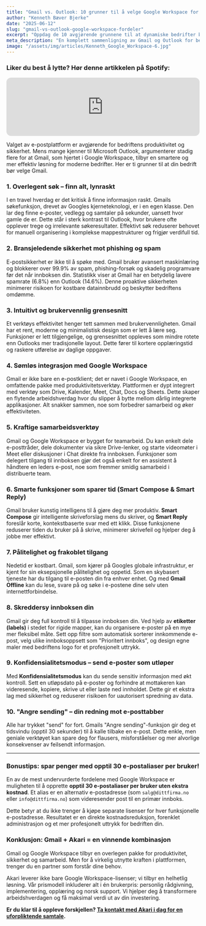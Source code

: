 ```yaml
---
title: "Gmail vs. Outlook: 10 grunner til å velge Google Workspace for din bedrift"
author: "Kenneth Bæver Bjerke"
date: "2025-06-12"
slug: "gmail-vs-outlook-google-workspace-fordeler"
excerpt: "Oppdag de 10 avgjørende grunnene til at dynamiske bedrifter bytter fra Outlook til Gmail. Fra overlegent søk og bunnsolid sikkerhet til smarte funksjoner som sparer deg tid."
meta_description: "En komplett sammenligning av Gmail og Outlook for bedrifter. Lær hvorfor Gmails søk, sikkerhet, brukervennlighet og integrasjoner i Google Workspace er et smartere valg."
image: "/assets/img/articles/Kenneth_Google_Workspace-6.jpg"
---
```


### Liker du best å lytte? Hør denne artikkelen på Spotify:
<iframe style="border-radius:12px" src="https://open.spotify.com/embed/episode/1lxLhnVqmOYPJ2Tgb5PjP0?utm_source=generator" width="100%" height="152" frameBorder="0" allowfullscreen="" allow="autoplay; clipboard-write; encrypted-media; fullscreen; picture-in-picture" loading="lazy"></iframe>

Valget av e-postplattform er avgjørende for bedriftens produktivitet og sikkerhet. Mens mange kjenner til Microsoft Outlook, argumenterer stadig flere for at Gmail, som hjertet i Google Workspace, tilbyr en smartere og mer effektiv løsning for moderne bedrifter. Her er ti grunner til at din bedrift bør velge Gmail.

### 1. Overlegent søk – finn alt, lynraskt

I en travel hverdag er det kritisk å finne informasjon raskt. Gmails søkefunksjon, drevet av Googles kjerneteknologi, er i en egen klasse. Den lar deg finne e-poster, vedlegg og samtaler på sekunder, uansett hvor gamle de er. Dette står i sterk kontrast til Outlook, hvor brukere ofte opplever trege og irrelevante søkeresultater. Effektivt søk reduserer behovet for manuell organisering i komplekse mappestrukturer og frigjør verdifull tid.

### 2. Bransjeledende sikkerhet mot phishing og spam

E-postsikkerhet er ikke til å spøke med. Gmail bruker avansert maskinlæring og blokkerer over 99.9% av spam, phishing-forsøk og skadelig programvare før det når innboksen din. Statistikk viser at Gmail har en betydelig lavere spamrate (6.8%) enn Outlook (14.6%). Denne proaktive sikkerheten minimerer risikoen for kostbare datainnbrudd og beskytter bedriftens omdømme.

### 3. Intuitivt og brukervennlig grensesnitt

Et verktøys effektivitet henger tett sammen med brukervennligheten. Gmail har et rent, moderne og minimalistisk design som er lett å lære seg. Funksjoner er lett tilgjengelige, og grensesnittet oppleves som mindre rotete enn Outlooks mer tradisjonelle layout. Dette fører til kortere opplæringstid og raskere utførelse av daglige oppgaver.

### 4. Sømløs integrasjon med Google Workspace

Gmail er ikke bare en e-postklient; det er navet i Google Workspace, en omfattende pakke med produktivitetsverktøy. Plattformen er dypt integrert med verktøy som Drive, Kalender, Meet, Chat, Docs og Sheets. Dette skaper en flytende arbeidshverdag hvor du slipper å bytte mellom dårlig integrerte applikasjoner. Alt snakker sammen, noe som forbedrer samarbeid og øker effektiviteten.

### 5. Kraftige samarbeidsverktøy

Gmail og Google Workspace er bygget for teamarbeid. Du kan enkelt dele e-posttråder, dele dokumenter via sikre Drive-lenker, og starte videomøter i Meet eller diskusjoner i Chat direkte fra innboksen. Funksjoner som delegert tilgang til innboksen gjør det også enkelt for en assistent å håndtere en leders e-post, noe som fremmer smidig samarbeid i distribuerte team.

### 6. Smarte funksjoner som sparer tid (Smart Compose & Smart Reply)

Gmail bruker kunstig intelligens til å gjøre deg mer produktiv. **Smart Compose** gir intelligente skriveforslag mens du skriver, og **Smart Reply** foreslår korte, kontekstbaserte svar med ett klikk. Disse funksjonene reduserer tiden du bruker på å skrive, minimerer skrivefeil og hjelper deg å jobbe mer effektivt.

### 7. Pålitelighet og frakoblet tilgang

Nedetid er kostbart. Gmail, som kjører på Googles globale infrastruktur, er kjent for sin eksepsjonelle pålitelighet og oppetid. Som en skybasert tjeneste har du tilgang til e-posten din fra enhver enhet. Og med **Gmail Offline** kan du lese, svare på og søke i e-postene dine selv uten internettforbindelse.

### 8. Skreddersy innboksen din

Gmail gir deg full kontroll til å tilpasse innboksen din. Ved hjelp av **etiketter (labels)** i stedet for rigide mapper, kan du organisere e-poster på en mye mer fleksibel måte. Sett opp filtre som automatisk sorterer innkommende e-post, velg ulike innboksoppsett som "Prioritert innboks", og design egne maler med bedriftens logo for et profesjonelt uttrykk.

### 9. Konfidensialitetsmodus – send e-poster som utløper

Med **Konfidensialitetsmodus** kan du sende sensitiv informasjon med økt kontroll. Sett en utløpsdato på e-poster og forhindre at mottakeren kan videresende, kopiere, skrive ut eller laste ned innholdet. Dette gir et ekstra lag med sikkerhet og reduserer risikoen for uautorisert spredning av data.

### 10. "Angre sending" – din redning mot e-posttabber

Alle har trykket "send" for fort. Gmails "Angre sending"-funksjon gir deg et tidsvindu (opptil 30 sekunder) til å kalle tilbake en e-post. Dette enkle, men geniale verktøyet kan spare deg for flausers, misforståelser og mer alvorlige konsekvenser av feilsendt informasjon.

---

### Bonustips: spar penger med opptil 30 e-postaliaser per bruker!

En av de mest undervurderte fordelene med Google Workspace er muligheten til å opprette **opptil 30 e-postaliaser per bruker uten ekstra kostnad**. Et alias er en alternativ e-postadresse (som `salg@dittfirma.no` eller `info@dittfirma.no`) som videresender post til en primær innboks.

Dette betyr at du ikke trenger å kjøpe separate lisenser for hver funksjonelle e-postadresse. Resultatet er en direkte kostnadsreduksjon, forenklet administrasjon og et mer profesjonelt uttrykk for bedriften din.

### Konklusjon: Gmail + Akari = en vinnende kombinasjon

Gmail og Google Workspace tilbyr en overlegen pakke for produktivitet, sikkerhet og samarbeid. Men for å virkelig utnytte kraften i plattformen, trenger du en partner som forstår dine behov.

Akari leverer ikke bare Google Workspace-lisenser; vi tilbyr en helhetlig løsning. Vår prismodell inkluderer alt i én brukerpris: personlig rådgivning, implementering, opplæring og norsk support. Vi hjelper deg å transformere arbeidshverdagen og få maksimal verdi ut av din investering.

**Er du klar til å oppleve forskjellen? [Ta kontakt med Akari i dag for en uforpliktende samtale](https://googleworkspace.akari.no/).**
